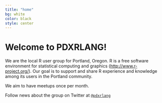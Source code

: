```yaml
---
title: "home"
bg: white
color: black
style: center
---
```


# Welcome to PDXRLANG!

We are the local R user group for Portland, Oregon.  R is a free software environment for statistical computing and graphics (http://www.r-project.org/).  Our goal is to support and share R experience and knowledge among its users in the Portland community.

We aim to have meetups once per month.

Follow news about the group on Twitter at [`@pdxrlang`](https://twitter.com/pdxrlang)
